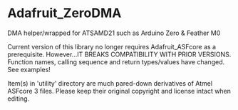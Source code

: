 # Adafruit_ZeroDMA
DMA helper/wrapped for ATSAMD21 such as Arduino Zero &amp; Feather M0

Current version of this library no longer requires Adafruit_ASFcore as a prerequisite. However...IT BREAKS COMPATIBILITY WITH PRIOR VERSIONS. Function names, calling sequence and return types/values have changed. See examples!

Item(s) in 'utility' directory are much pared-down derivatives of Atmel ASFcore 3 files. Please keep their original copyright and license intact when editing.
